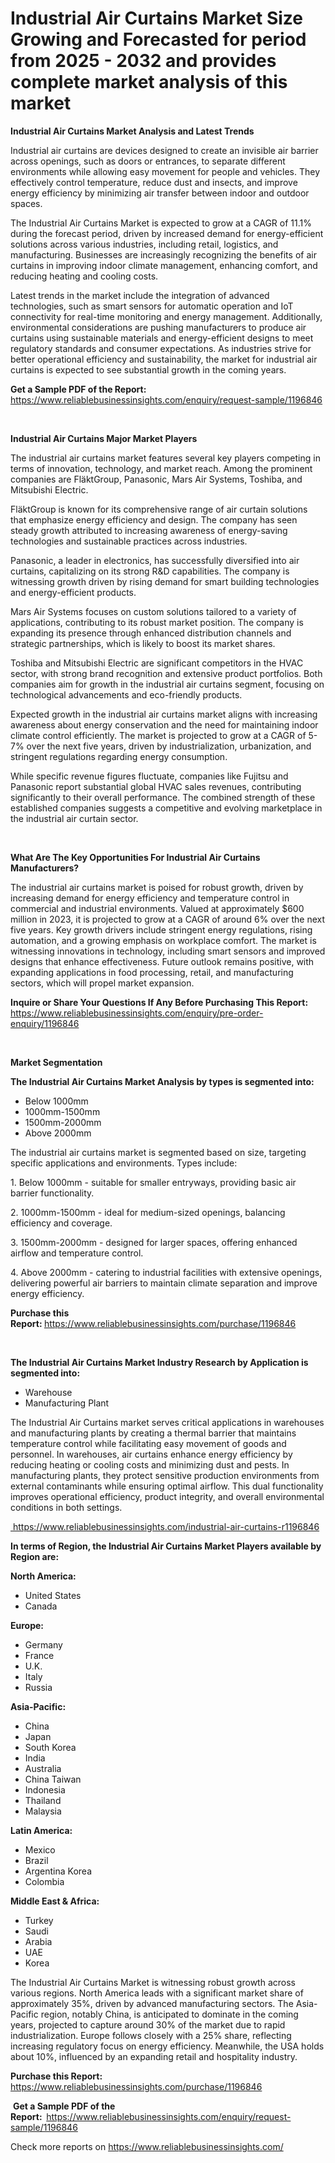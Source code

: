 <p><h1>Industrial Air Curtains Market Size Growing and Forecasted for period from 2025 - 2032 and provides complete market analysis of this market</h1></p><p><strong>Industrial Air Curtains Market Analysis and Latest Trends</strong></p>
<p><p>Industrial air curtains are devices designed to create an invisible air barrier across openings, such as doors or entrances, to separate different environments while allowing easy movement for people and vehicles. They effectively control temperature, reduce dust and insects, and improve energy efficiency by minimizing air transfer between indoor and outdoor spaces. </p><p>The Industrial Air Curtains Market is expected to grow at a CAGR of 11.1% during the forecast period, driven by increased demand for energy-efficient solutions across various industries, including retail, logistics, and manufacturing. Businesses are increasingly recognizing the benefits of air curtains in improving indoor climate management, enhancing comfort, and reducing heating and cooling costs. </p><p>Latest trends in the market include the integration of advanced technologies, such as smart sensors for automatic operation and IoT connectivity for real-time monitoring and energy management. Additionally, environmental considerations are pushing manufacturers to produce air curtains using sustainable materials and energy-efficient designs to meet regulatory standards and consumer expectations. As industries strive for better operational efficiency and sustainability, the market for industrial air curtains is expected to see substantial growth in the coming years.</p></p>
<p><strong>Get a Sample PDF of the Report:&nbsp;</strong> <a href="https://www.reliablebusinessinsights.com/enquiry/request-sample/1196846?utm_campaign=3350&utm_medium=2&utm_source=Github&utm_content=ia&utm_term=10042025&utm_id=industrial-air-curtains">https://www.reliablebusinessinsights.com/enquiry/request-sample/1196846</a></p>
<p>&nbsp;</p>
<p><strong>Industrial Air Curtains Major Market Players</strong></p>
<p><p>The industrial air curtains market features several key players competing in terms of innovation, technology, and market reach. Among the prominent companies are FläktGroup, Panasonic, Mars Air Systems, Toshiba, and Mitsubishi Electric.</p><p>FläktGroup is known for its comprehensive range of air curtain solutions that emphasize energy efficiency and design. The company has seen steady growth attributed to increasing awareness of energy-saving technologies and sustainable practices across industries. </p><p>Panasonic, a leader in electronics, has successfully diversified into air curtains, capitalizing on its strong R&D capabilities. The company is witnessing growth driven by rising demand for smart building technologies and energy-efficient products.</p><p>Mars Air Systems focuses on custom solutions tailored to a variety of applications, contributing to its robust market position. The company is expanding its presence through enhanced distribution channels and strategic partnerships, which is likely to boost its market shares.</p><p>Toshiba and Mitsubishi Electric are significant competitors in the HVAC sector, with strong brand recognition and extensive product portfolios. Both companies aim for growth in the industrial air curtains segment, focusing on technological advancements and eco-friendly products.</p><p>Expected growth in the industrial air curtains market aligns with increasing awareness about energy conservation and the need for maintaining indoor climate control efficiently. The market is projected to grow at a CAGR of 5-7% over the next five years, driven by industrialization, urbanization, and stringent regulations regarding energy consumption.</p><p>While specific revenue figures fluctuate, companies like Fujitsu and Panasonic report substantial global HVAC sales revenues, contributing significantly to their overall performance. The combined strength of these established companies suggests a competitive and evolving marketplace in the industrial air curtain sector.</p></p>
<p>&nbsp;</p>
<p><strong>What Are The Key Opportunities For Industrial Air Curtains Manufacturers?</strong></p>
<p><p>The industrial air curtains market is poised for robust growth, driven by increasing demand for energy efficiency and temperature control in commercial and industrial environments. Valued at approximately $600 million in 2023, it is projected to grow at a CAGR of around 6% over the next five years. Key growth drivers include stringent energy regulations, rising automation, and a growing emphasis on workplace comfort. The market is witnessing innovations in technology, including smart sensors and improved designs that enhance effectiveness. Future outlook remains positive, with expanding applications in food processing, retail, and manufacturing sectors, which will propel market expansion.</p></p>
<p><strong>Inquire or Share Your Questions If Any Before Purchasing This Report:</strong> <a href="https://www.reliablebusinessinsights.com/enquiry/pre-order-enquiry/1196846?utm_campaign=3350&utm_medium=2&utm_source=Github&utm_content=ia&utm_term=10042025&utm_id=industrial-air-curtains">https://www.reliablebusinessinsights.com/enquiry/pre-order-enquiry/1196846</a></p>
<p>&nbsp;</p>
<p><strong>Market Segmentation</strong></p>
<p><strong>The Industrial Air Curtains Market Analysis by types is segmented into:</strong></p>
<p><ul><li>Below 1000mm</li><li>1000mm-1500mm</li><li>1500mm-2000mm</li><li>Above 2000mm</li></ul></p>
<p><p>The industrial air curtains market is segmented based on size, targeting specific applications and environments. Types include: </p><p>1. Below 1000mm - suitable for smaller entryways, providing basic air barrier functionality.  </p><p>2. 1000mm-1500mm - ideal for medium-sized openings, balancing efficiency and coverage.  </p><p>3. 1500mm-2000mm - designed for larger spaces, offering enhanced airflow and temperature control.  </p><p>4. Above 2000mm - catering to industrial facilities with extensive openings, delivering powerful air barriers to maintain climate separation and improve energy efficiency.</p></p>
<p><strong>Purchase this Report:&nbsp;</strong><a href="https://www.reliablebusinessinsights.com/purchase/1196846?utm_campaign=3350&utm_medium=2&utm_source=Github&utm_content=ia&utm_term=10042025&utm_id=industrial-air-curtains">https://www.reliablebusinessinsights.com/purchase/1196846</a></p>
<p>&nbsp;</p>
<p><strong>The Industrial Air Curtains Market Industry Research by Application is segmented into:</strong></p>
<p><ul><li>Warehouse</li><li>Manufacturing Plant</li></ul></p>
<p><p>The Industrial Air Curtains market serves critical applications in warehouses and manufacturing plants by creating a thermal barrier that maintains temperature control while facilitating easy movement of goods and personnel. In warehouses, air curtains enhance energy efficiency by reducing heating or cooling costs and minimizing dust and pests. In manufacturing plants, they protect sensitive production environments from external contaminants while ensuring optimal airflow. This dual functionality improves operational efficiency, product integrity, and overall environmental conditions in both settings.</p></p>
<p><a href="https://www.reliablebusinessinsights.com/industrial-air-curtains-r1196846?utm_campaign=3350&utm_medium=2&utm_source=Github&utm_content=ia&utm_term=10042025&utm_id=industrial-air-curtains">&nbsp;https://www.reliablebusinessinsights.com/industrial-air-curtains-r1196846</a></p>
<p><strong>In terms of Region, the Industrial Air Curtains Market Players available by Region are:</strong></p>
<p>
    <p> <strong> North America: </strong>
        <ul>
            <li>United States</li>
            <li>Canada</li>
        </ul>
        </p> 
    <p> <strong> Europe: </strong>
        <ul>
            <li>Germany</li>
            <li>France</li>
            <li>U.K.</li>
            <li>Italy</li>
            <li>Russia</li>
        </ul>
        </p> 
    <p> <strong> Asia-Pacific: </strong>
        <ul>
            <li>China</li>
            <li>Japan</li>
            <li>South Korea</li>
            <li>India</li>
            <li>Australia</li>
            <li>China Taiwan</li>
            <li>Indonesia</li>
            <li>Thailand</li>
            <li>Malaysia</li>
        </ul>
        </p> 
    <p> <strong> Latin America: </strong>
        <ul>
            <li>Mexico</li>
            <li>Brazil</li>
            <li>Argentina Korea</li>
            <li>Colombia</li>
        </ul>
        </p> 
    <p> <strong> Middle East & Africa: </strong>
        <ul>
            <li>Turkey</li>
            <li>Saudi</li>
            <li>Arabia</li>
            <li>UAE</li>
            <li>Korea</li>
        </ul>
    </p>
    </p>
<p><p>The Industrial Air Curtains Market is witnessing robust growth across various regions. North America leads with a significant market share of approximately 35%, driven by advanced manufacturing sectors. The Asia-Pacific region, notably China, is anticipated to dominate in the coming years, projected to capture around 30% of the market due to rapid industrialization. Europe follows closely with a 25% share, reflecting increasing regulatory focus on energy efficiency. Meanwhile, the USA holds about 10%, influenced by an expanding retail and hospitality industry.</p></p>
<p><strong>Purchase this Report: </strong><a href="https://www.reliablebusinessinsights.com/purchase/1196846?utm_campaign=3350&utm_medium=2&utm_source=Github&utm_content=ia&utm_term=10042025&utm_id=industrial-air-curtains">https://www.reliablebusinessinsights.com/purchase/1196846</a></p>
<p>&nbsp;<strong>Get a Sample PDF of the Report:&nbsp;&nbsp;</strong><a href="https://www.reliablebusinessinsights.com/enquiry/request-sample/1196846?utm_campaign=3350&utm_medium=2&utm_source=Github&utm_content=ia&utm_term=10042025&utm_id=industrial-air-curtains">https://www.reliablebusinessinsights.com/enquiry/request-sample/1196846</a></p>
<p><strong></strong></p>
<p>Check more reports on <a href="https://www.reliablebusinessinsights.com/?utm_campaign=3350&utm_medium=2&utm_source=Github&utm_content=ia&utm_term=10042025&utm_id=industrial-air-curtains">https://www.reliablebusinessinsights.com/</a></p>
